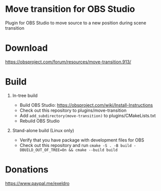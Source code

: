 # Move transition for OBS Studio

Plugin for OBS Studio to move source to a new position during scene transition

# Download
https://obsproject.com/forum/resources/move-transition.913/

# Build
1. In-tree build
    - Build OBS Studio: https://obsproject.com/wiki/Install-Instructions
    - Check out this repository to plugins/move-transition
    - Add `add_subdirectory(move-transition)` to plugins/CMakeLists.txt
    - Rebuild OBS Studio

1. Stand-alone build (Linux only)
    - Verify that you have package with development files for OBS
    - Check out this repository and run `cmake -S . -B build -DBUILD_OUT_OF_TREE=On && cmake --build build`

# Donations
https://www.paypal.me/exeldro
